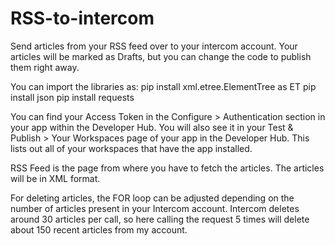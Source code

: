 # RSS-to-intercom
Send articles from your RSS feed over to your intercom account. Your articles will be marked as Drafts, but you can change the code to publish them right away.

You can import the libraries as:
  pip install xml.etree.ElementTree as ET
  pip install json
  pip install requests
  
You can find your Access Token in the Configure > Authentication section in your app within the Developer Hub. You will also see it in your Test & Publish > Your Workspaces page of your app in the Developer Hub. This lists out all of your workspaces that have the app installed.

RSS Feed is the page from where you have to fetch the articles. The articles will be in XML format.

For deleting articles, the FOR loop can be adjusted depending on the number of articles present in your Intercom account. Intercom deletes around 30 articles per call, so here calling the request 5 times will delete about 150 recent articles from my account.
